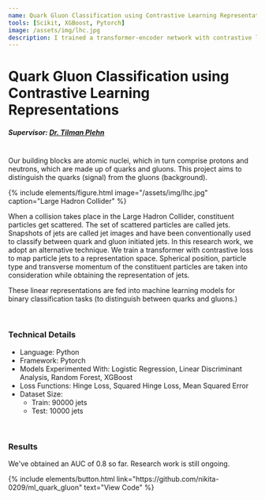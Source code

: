 ```yaml
---
name: Quark Gluon Classification using Contrastive Learning Representations
tools: [Scikit, XGBoost, Pytorch]
image: /assets/img/lhc.jpg
description: I trained a transformer-encoder network with contrastive loss to map particle jets to a representation space. I implemented ML models to classify the obtained representations of jets into quarks and gluons.
---
```

# Quark Gluon Classification using Contrastive Learning Representations
##### Supervisor: <a href = "https://www.thphys.uni-heidelberg.de/~plehn/"> Dr. Tilman Plehn </a>

<br>
Our building blocks are atomic nuclei, which in turn comprise protons and neutrons, which are made up of quarks and gluons. This project aims to distinguish the quarks (signal) from the gluons (background).

{% include elements/figure.html image="/assets/img/lhc.jpg" caption="Large Hadron Collider" %}

When a collision takes place in the Large Hadron Collider, constituent particles get scattered. The set of scattered particles are called jets. Snapshots of jets are called jet images and have been conventionally used to classify between quark and gluon initiated jets.
In this research work, we adopt an alternative technique. We train a transformer with contrastive loss to map particle jets to a representation space. Spherical position, particle type and transverse momentum  of the constituent particles are taken into consideration while obtaining the representation of jets.

These linear representations are fed into machine learning models for binary classification tasks (to distinguish between quarks and gluons.)


<!-- ![preview](/assets/img/ucsd.jpg) -->

<br>

### Technical Details
<ul>
<li>Language: Python</li>
<li>Framework: Pytorch</li>
<li>Models Experimented With: Logistic Regression, Linear Discriminant Analysis, Random Forest, XGBoost</li>
<li>Loss Functions: Hinge Loss, Squared Hinge Loss, Mean Squared Error</li>
<li>Dataset Size:
<ul><li>Train: 90000 jets </li>
<li>Test: 10000 jets </li> </ul></li>
</ul>

<br>

### Results
We've obtained an AUC of 0.8 so far. Research work is still ongoing.

<p class="text-center">
{% include elements/button.html link="https://github.com/nikita-0209/ml_quark_gluon" text="View Code" %}
</p>
